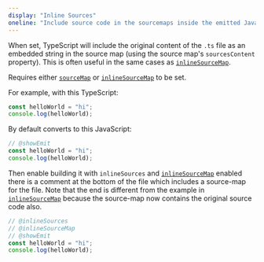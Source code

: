 ```yaml
---
display: "Inline Sources"
oneline: "Include source code in the sourcemaps inside the emitted JavaScript."
---
```


When set, TypeScript will include the original content of the `.ts` file as an embedded string in the source map (using the source map's `sourcesContent` property).
This is often useful in the same cases as [`inlineSourceMap`](#inlineSourceMap).

Requires either [`sourceMap`](#sourceMap) or [`inlineSourceMap`](#inlineSourceMap) to be set.

For example, with this TypeScript:

```ts 
const helloWorld = "hi";
console.log(helloWorld);
```

By default converts to this JavaScript:

```ts 
// @showEmit
const helloWorld = "hi";
console.log(helloWorld);
```

Then enable building it with `inlineSources` and [`inlineSourceMap`](#inlineSourceMap) enabled there is a comment at the bottom of the file which includes
a source-map for the file.
Note that the end is different from the example in [`inlineSourceMap`](#inlineSourceMap) because the source-map now contains the original source code also.

```ts 
// @inlineSources
// @inlineSourceMap
// @showEmit
const helloWorld = "hi";
console.log(helloWorld);
```

